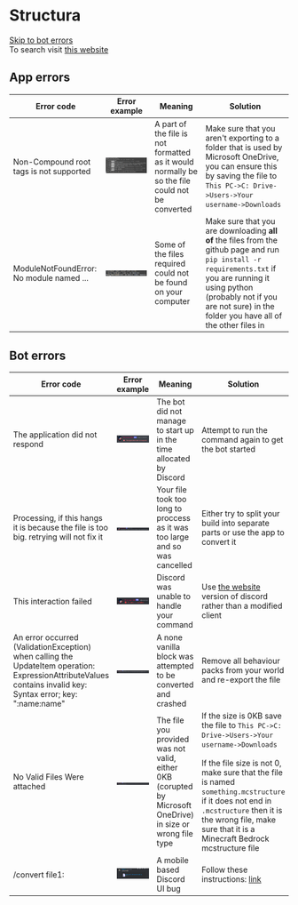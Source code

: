 # Structura
[Skip to bot errors](#bot-errors) <br>
To search visit [this website](https://htmlpreview.github.io/?https://github.com/hegehog8761/structura-tests/blob/main/search.html)
## App errors
| Error code | Error example | Meaning | Solution |
|------------|---------------|---------|----------|
| <a name="non-compound_roots"></a> Non-Compound root tags is not supported | ![image](https://raw.githubusercontent.com/hegehog8761/structura-tests/main/images/non-compound_roots.png) | A part of the file is not formatted as it would normally be so the file could not be converted | Make sure that you aren't exporting to a folder that is used by Microsoft OneDrive, you can ensure this by saving the file to `This PC->C: Drive->Users->Your username->Downloads` |
| <a name="module_not_found"></a> ModuleNotFoundError: No module named ... | ![image](https://raw.githubusercontent.com/hegehog8761/structura-tests/main/images/module_not_found.png) | Some of the files required could not be found on your computer | Make sure that you are downloading **all of** the files from the github page and run `pip install -r requirements.txt` if you are running it using python (probably not if you are not sure) in the folder you have all of the other files in |

 

## Bot errors
| Error code | Error example | Meaning | Solution|
|------------|---------------|---------|---------|
| <a name="did_not_respond"></a> The application did not respond | ![image](https://raw.githubusercontent.com/hegehog8761/structura-tests/main/images/did_not_respond.png) | The bot did not manage to start up in the time allocated by Discord | Attempt to run the command again to get the bot started |
| <a name="hang"></a> Processing, if this hangs it is because the file is too big. retrying will not fix it | ![image](https://raw.githubusercontent.com/hegehog8761/structura-tests/main/images/processing.png) | Your file took too long to proccess as it was too large and so was cancelled | Either try to split your build into separate parts or use the app to convert it |
| <a name="failed"></a> This interaction failed | ![image](https://raw.githubusercontent.com/hegehog8761/structura-tests/main/images/interaction_failed.png) | Discord was unable to handle your command | Use [the website](https://discord.gg/) version of discord rather than a modified client |
| <a name="invalid_key"></a> An error occurred (ValidationException) when calling the UpdateItem operation: ExpressionAttributeValues contains invalid key: Syntax error; key: ":name:name" | ![image](https://raw.githubusercontent.com/hegehog8761/structura-tests/main/images/invalid_key.png) | A none vanilla block was attempted to be converted and crashed | Remove all behaviour packs from your world and re-export the file |
| <a name="no_valid_files"></a> No Valid Files Were attached| ![image](https://raw.githubusercontent.com/hegehog8761/structura-tests/main/images/no_valid_files.png) | The file you provided was not valid, either 0KB (corupted by Microsoft OneDrive) in size or wrong file type | If the size is 0KB save the file to `This PC->C: Drive->Users->Your username->Downloads` <br><br> If the file size is not 0, make sure that the file is named `something.mcstructure` if it does not end in `.mcstructure` then it is the wrong file, make sure that it is a Minecraft Bedrock mcstructure file | 
| <a name="ui_error"></a> /convert file1: | ![image](https://raw.githubusercontent.com/hegehog8761/structura-tests/main/images/ui_error.png) | A mobile based Discord UI bug | Follow these instructions: [link](https://discordapp.com/channels/788256951079403542/1079777761234796684/1124336086693445714)
